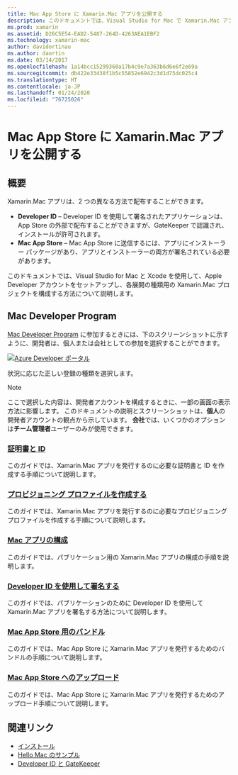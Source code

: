 ```yaml
---
title: Mac App Store に Xamarin.Mac アプリを公開する
description: このドキュメントでは、Visual Studio for Mac で Xamarin.Mac アプリを展開する方法について説明します。 Mac 開発者アカウントを設定する方法、コード署名用の証明書を作成する方法、その証明書を利用し、直接または Mac App Store 経由で配布できる Map アプリをビルドする方法について説明します。
ms.prod: xamarin
ms.assetid: D26C5E54-EAD2-5487-264D-4263AEA1EBF2
ms.technology: xamarin-mac
author: davidortinau
ms.author: daortin
ms.date: 03/14/2017
ms.openlocfilehash: 1a14bcc15299360a17b4c9e7a363b6d6e6f2e69a
ms.sourcegitcommit: db422e33438f1b5c55852e6942c3d1d75dc025c4
ms.translationtype: HT
ms.contentlocale: ja-JP
ms.lasthandoff: 01/24/2020
ms.locfileid: "76725026"
---
```

# <a name="publishing-xamarinmac-apps-to-the-mac-app-store"></a>Mac App Store に Xamarin.Mac アプリを公開する

## <a name="overview"></a>概要

Xamarin.Mac アプリは、2 つの異なる方法で配布することができます。

- **Developer ID** – Developer ID を使用して署名されたアプリケーションは、App Store の外部で配布することができますが、GateKeeper で認識され、インストールが許可されます。
- **Mac App Store** – Mac App Store に送信するには、アプリにインストーラー パッケージがあり、アプリとインストーラーの両方が署名されている必要があります。

このドキュメントでは、Visual Studio for Mac と Xcode を使用して、Apple Developer アカウントをセットアップし、各展開の種類用の Xamarin.Mac プロジェクトを構成する方法について説明します。

## <a name="mac-developer-program"></a>Mac Developer Program

[Mac Developer Program](https://developer.apple.com/devcenter/mac/) に参加するときには、下のスクリーンショットに示すように、開発者は、個人または会社としての参加を選択することができます。

[![Azure Developer ポータル](images/image1.png "Azure Developer ポータル")](images/image1-large.png#lightbox)

状況に応じた正しい登録の種類を選択します。

> [!NOTE]
> ここで選択した内容は、開発者アカウントを構成するときに、一部の画面の表示方法に影響します。 このドキュメントの説明とスクリーンショットは、**個人**の開発者アカウントの観点から示しています。 **会社**では、いくつかのオプションは**チーム管理者**ユーザーのみが使用できます。

### <a name="certificates-and-identifiersmacdeploy-testpublishing-to-the-app-storecertificates-identifiersmd"></a>[証明書と ID](~/mac/deploy-test/publishing-to-the-app-store/certificates-identifiers.md)

このガイドでは、Xamarin.Mac アプリを発行するのに必要な証明書と ID を作成する手順について説明します。

### <a name="create-provisioning-profilemacdeploy-testpublishing-to-the-app-storeprofilesmd"></a>[プロビジョニング プロファイルを作成する](~/mac/deploy-test/publishing-to-the-app-store/profiles.md)

このガイドでは、Xamarin.Mac アプリを発行するのに必要なプロビジョニング プロファイルを作成する手順について説明します。

### <a name="mac-app-configurationmacdeploy-testpublishing-to-the-app-storeapp-configurationmd"></a>[Mac アプリの構成](~/mac/deploy-test/publishing-to-the-app-store/app-configuration.md)

このガイドでは、パブリケーション用の Xamarin.Mac アプリの構成の手順を説明します。

### <a name="sign-with-developer-idmacdeploy-testpublishing-to-the-app-storesigningmd"></a>[Developer ID を使用して署名する](~/mac/deploy-test/publishing-to-the-app-store/signing.md)

このガイドでは、パブリケーションのために Developer ID を使用して Xamarin.Mac アプリを署名する方法について説明します。

### <a name="bundle-for-mac-app-storemacdeploy-testpublishing-to-the-app-storebundlingmd"></a>[Mac App Store 用のバンドル](~/mac/deploy-test/publishing-to-the-app-store/bundling.md)

このガイドでは、Mac App Store に Xamarin.Mac アプリを発行するためのバンドルの手順について説明します。

### <a name="upload-to-mac-app-storemacdeploy-testpublishing-to-the-app-storeuploadingmd"></a>[Mac App Store へのアップロード](~/mac/deploy-test/publishing-to-the-app-store/uploading.md)

このガイドでは、Mac App Store に Xamarin.Mac アプリを発行するためのアップロード手順について説明します。

## <a name="related-links"></a>関連リンク

- [インストール](/visualstudio/mac/installation/)
- [Hello Mac のサンプル](~/mac/get-started/hello-mac.md)
- [Developer ID と GateKeeper](https://developer.apple.com/developer-id/)
